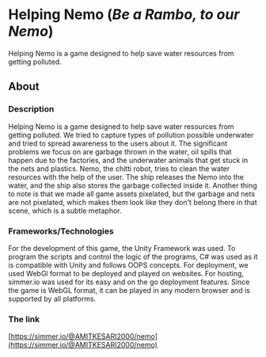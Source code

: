 # Helping Nemo (*Be a Rambo, to our Nemo*)
Helping Nemo is a game designed to help save water resources from getting polluted.

## About
### Description
Helping Nemo is a game designed to help save water resources from getting polluted. We tried to capture types of pollution possible underwater and tried to spread awareness to the users about it.
The significant problems we focus on are garbage thrown in the water, oil spills that happen due to the factories, and the underwater animals that get stuck in the nets and plastics.
Nemo, the chitti robot, tries to clean the water resources with the help of the user. The ship releases the Nemo into the water, and the ship also stores the garbage collected inside it.
Another thing to note is that we made all game assets pixelated, but the garbage and nets are not pixelated, which makes them look like they don't belong there in that scene, which is a subtle metaphor.

### Frameworks/Technologies
For the development of this game, the Unity Framework was used. To program the scripts and control the logic of the programs, C# was used as it is compatible with Unity and follows OOPS concepts.
For deployment, we used WebGl format to be deployed and played on websites. For hosting, simmer.io was used for its easy and on the go deployment features.
Since the game is WebGL format, it can be played in any modern browser and is supported by all platforms.

### The link
[https://simmer.io/@AMITKESARI2000/nemo](https://simmer.io/@AMITKESARI2000/nemo)

